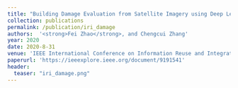 ```yaml
---
title: "Building Damage Evaluation from Satellite Imagery using Deep Learning"
collection: publications
permalink: /publication/iri_damage
authors:  '<strong>Fei Zhao</strong>, and Chengcui Zhang'
year: 2020
date: 2020-8-31  
venue: 'IEEE International Conference on Information Reuse and Integration (<strong>IRI</strong>)'
paperurl: 'https://ieeexplore.ieee.org/document/9191541'
header:
  teaser: "iri_damage.png"
---
```



